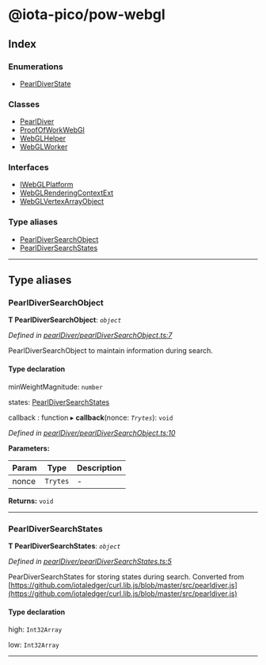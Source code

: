 
#  @iota-pico/pow-webgl

## Index

### Enumerations

* [PearlDiverState](enums/pearldiverstate.md)

### Classes

* [PearlDiver](classes/pearldiver.md)
* [ProofOfWorkWebGl](classes/proofofworkwebgl.md)
* [WebGLHelper](classes/webglhelper.md)
* [WebGLWorker](classes/webglworker.md)

### Interfaces

* [IWebGLPlatform](interfaces/iwebglplatform.md)
* [WebGLRenderingContextExt](interfaces/webglrenderingcontextext.md)
* [WebGLVertexArrayObject](interfaces/webglvertexarrayobject.md)

### Type aliases

* [PearlDiverSearchObject](#pearldiversearchobject)
* [PearlDiverSearchStates](#pearldiversearchstates)

---

## Type aliases

<a id="pearldiversearchobject"></a>

###  PearlDiverSearchObject

**Τ PearlDiverSearchObject**:  *`object`* 

*Defined in [pearlDiver/pearlDiverSearchObject.ts:7](https://github.com/iota-pico/pow-webgl/blob/88851ef/src/pearlDiver/pearlDiverSearchObject.ts#L7)*

PearlDiverSearchObject to maintain information during search.

#### Type declaration

 minWeightMagnitude: `number`

 states: [PearlDiverSearchStates](#pearldiversearchstates)

 callback : function
▸ **callback**(nonce: *`Trytes`*): `void`

*Defined in [pearlDiver/pearlDiverSearchObject.ts:10](https://github.com/iota-pico/pow-webgl/blob/88851ef/src/pearlDiver/pearlDiverSearchObject.ts#L10)*

**Parameters:**

| Param | Type | Description |
| ------ | ------ | ------ |
| nonce | `Trytes`   |  - |

**Returns:** `void`

___

<a id="pearldiversearchstates"></a>

###  PearlDiverSearchStates

**Τ PearlDiverSearchStates**:  *`object`* 

*Defined in [pearlDiver/pearlDiverSearchStates.ts:5](https://github.com/iota-pico/pow-webgl/blob/88851ef/src/pearlDiver/pearlDiverSearchStates.ts#L5)*

PearDiverSearchStates for storing states during search. Converted from [https://github.com/iotaledger/curl.lib.js/blob/master/src/pearldiver.js](https://github.com/iotaledger/curl.lib.js/blob/master/src/pearldiver.js)

#### Type declaration

 high: `Int32Array`

 low: `Int32Array`

___

